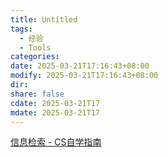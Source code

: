 ```yaml
---
title: Untitled
tags:
  - 经验
  - Tools
categories: 
date: 2025-03-21T17:16:43+08:00
modify: 2025-03-21T17:16:43+08:00
dir: 
share: false
cdate: 2025-03-21T17
mdate: 2025-03-21T17
---
```

[信息检索 - CS自学指南](https://csdiy.wiki/%E5%BF%85%E5%AD%A6%E5%B7%A5%E5%85%B7/%E4%BF%A1%E6%81%AF%E6%A3%80%E7%B4%A2/#_10)